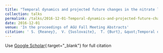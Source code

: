 ```yaml
---
title: "Temporal dynamics and projected future changes in the nitrate leaching in a small river catchment dominated by under-drained clay soil grasslands: analysis of high-frequency monitoring data"
collection: talks
permalink: /talks/2016-12-01-Temporal-dynamics-and-projected-future-changes-in-the-nitrate-leaching-in-a-small-river-catchment-dominated-by-under-drained-clay-soil-grasslands-analysis-of-high-frequency-monitoring-data
date: 2016-12-01
venue: 'In the proceedings of AGU Fall Meeting Abstracts'
citation: ' S. {Reaney},  V. {Suslovaite},  T. {Burt}, &quot;Temporal dynamics and projected future changes in the nitrate leaching in a small river catchment dominated by under-drained clay soil grasslands: analysis of high-frequency monitoring data.&quot; In the proceedings of AGU Fall Meeting Abstracts, 2016.'
---
```

Use [Google Scholar](https://scholar.google.com/scholar?q=Temporal+dynamics+and+projected+future+changes+in+the+nitrate+leaching+in+a+small+river+catchment+dominated+by+under+drained+clay+soil+grasslands:+analysis+of+high+frequency+monitoring+data){:target="_blank"} for full citation